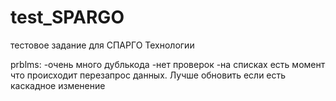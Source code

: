 # test_SPARGO
тестовое задание для СПАРГО Технологии

prblms:
-очень много дублькода
-нет проверок
-на списках есть момент что происходит перезапрос данных. Лучше обновить если есть каскадное изменение